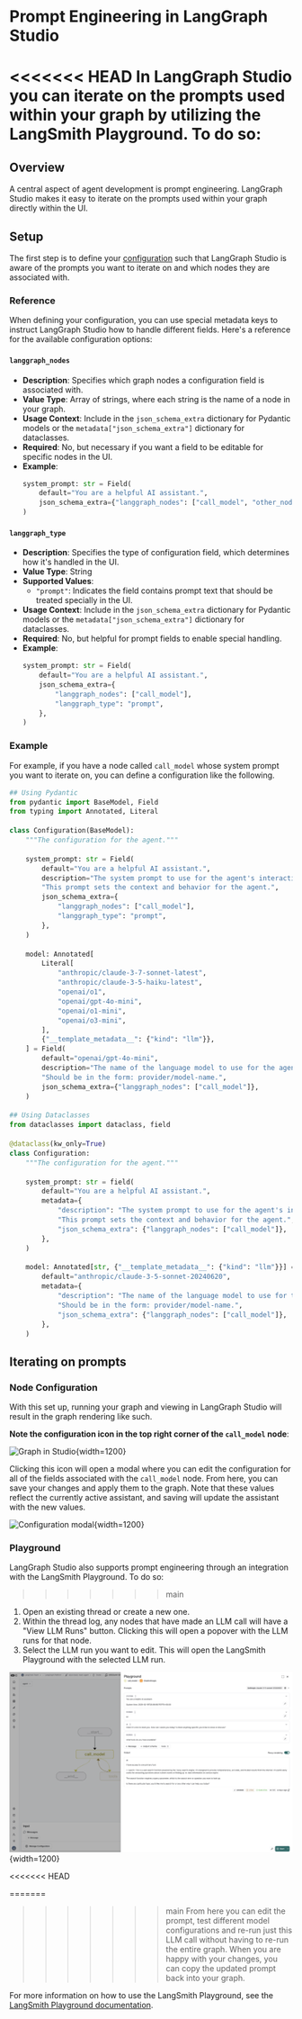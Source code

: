 # Prompt Engineering in LangGraph Studio

<<<<<<< HEAD
In LangGraph Studio you can iterate on the prompts used within your graph by utilizing the LangSmith Playground. To do so:
=======
## Overview

A central aspect of agent development is prompt engineering. LangGraph Studio makes it easy to iterate on the prompts used within your graph directly within the UI.

## Setup

The first step is to define your [configuration](https://langchain-ai.github.io/langgraph/how-tos/configuration/) such that LangGraph Studio is aware of the prompts you want to iterate on and which nodes they are associated with.

### Reference

When defining your configuration, you can use special metadata keys to instruct LangGraph Studio how to handle different fields. Here's a reference for the available configuration options:

#### `langgraph_nodes`

- **Description**: Specifies which graph nodes a configuration field is associated with.
- **Value Type**: Array of strings, where each string is the name of a node in your graph.
- **Usage Context**: Include in the `json_schema_extra` dictionary for Pydantic models or the `metadata["json_schema_extra"]` dictionary for dataclasses.
- **Required**: No, but necessary if you want a field to be editable for specific nodes in the UI.
- **Example**:
  ```python
  system_prompt: str = Field(
      default="You are a helpful AI assistant.",
      json_schema_extra={"langgraph_nodes": ["call_model", "other_node"]},
  )
  ```

#### `langgraph_type`

- **Description**: Specifies the type of configuration field, which determines how it's handled in the UI.
- **Value Type**: String
- **Supported Values**:
  - `"prompt"`: Indicates the field contains prompt text that should be treated specially in the UI.
- **Usage Context**: Include in the `json_schema_extra` dictionary for Pydantic models or the `metadata["json_schema_extra"]` dictionary for dataclasses.
- **Required**: No, but helpful for prompt fields to enable special handling.
- **Example**:
  ```python
  system_prompt: str = Field(
      default="You are a helpful AI assistant.",
      json_schema_extra={
          "langgraph_nodes": ["call_model"],
          "langgraph_type": "prompt",
      },
  )
  ```

### Example

For example, if you have a node called `call_model` whose system prompt you want to iterate on, you can define a configuration like the following.

```python
## Using Pydantic
from pydantic import BaseModel, Field
from typing import Annotated, Literal

class Configuration(BaseModel):
    """The configuration for the agent."""

    system_prompt: str = Field(
        default="You are a helpful AI assistant.",
        description="The system prompt to use for the agent's interactions. "
        "This prompt sets the context and behavior for the agent.",
        json_schema_extra={
            "langgraph_nodes": ["call_model"],
            "langgraph_type": "prompt",
        },
    )

    model: Annotated[
        Literal[
            "anthropic/claude-3-7-sonnet-latest",
            "anthropic/claude-3-5-haiku-latest",
            "openai/o1",
            "openai/gpt-4o-mini",
            "openai/o1-mini",
            "openai/o3-mini",
        ],
        {"__template_metadata__": {"kind": "llm"}},
    ] = Field(
        default="openai/gpt-4o-mini",
        description="The name of the language model to use for the agent's main interactions. "
        "Should be in the form: provider/model-name.",
        json_schema_extra={"langgraph_nodes": ["call_model"]},
    )

## Using Dataclasses
from dataclasses import dataclass, field

@dataclass(kw_only=True)
class Configuration:
    """The configuration for the agent."""

    system_prompt: str = field(
        default="You are a helpful AI assistant.",
        metadata={
            "description": "The system prompt to use for the agent's interactions. "
            "This prompt sets the context and behavior for the agent.",
            "json_schema_extra": {"langgraph_nodes": ["call_model"]},
        },
    )

    model: Annotated[str, {"__template_metadata__": {"kind": "llm"}}] = field(
        default="anthropic/claude-3-5-sonnet-20240620",
        metadata={
            "description": "The name of the language model to use for the agent's main interactions. "
            "Should be in the form: provider/model-name.",
            "json_schema_extra": {"langgraph_nodes": ["call_model"]},
        },
    )

```

## Iterating on prompts

### Node Configuration

With this set up, running your graph and viewing in LangGraph Studio will result in the graph rendering like such.

**Note the configuration icon in the top right corner of the `call_model` node**:

![Graph in Studio](img/studio_graph_with_configuration.png){width=1200}

Clicking this icon will open a modal where you can edit the configuration for all of the fields associated with the `call_model` node. From here, you can save your changes and apply them to the graph. Note that these values reflect the currently active assistant, and saving will update the assistant with the new values.

![Configuration modal](img/studio_node_configuration.png){width=1200}

### Playground

LangGraph Studio also supports prompt engineering through an integration with the LangSmith Playground. To do so:
>>>>>>> main

1. Open an existing thread or create a new one.
2. Within the thread log, any nodes that have made an LLM call will have a "View LLM Runs" button. Clicking this will open a popover with the LLM runs for that node.
3. Select the LLM run you want to edit. This will open the LangSmith Playground with the selected LLM run.

![Playground in Studio](img/studio_playground.png){width=1200}

<<<<<<< HEAD


=======
>>>>>>> main
From here you can edit the prompt, test different model configurations and re-run just this LLM call without having to re-run the entire graph. When you are happy with your changes, you can copy the updated prompt back into your graph.

For more information on how to use the LangSmith Playground, see the [LangSmith Playground documentation](https://docs.smith.langchain.com/prompt_engineering/how_to_guides#playground).
